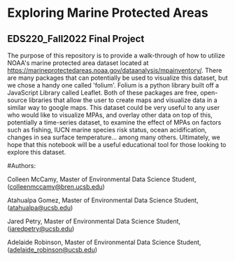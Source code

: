 # Exploring Marine Protected Areas
## EDS220_Fall2022 Final Project

The purpose of this repository is to provide a walk-through of how to utilize NOAA's marine protected area dataset located at https://marineprotectedareas.noaa.gov/dataanalysis/mpainventory/. There are many packages that can potentially be used to visualize this dataset, but we chose a handy one called 'folium'. Folium is a python library built off a JavaScript Library called Leaflet. Both of these packages are free, open-source libraries that allow the user to create maps and visualize data in a similar way to google maps. This dataset could be very useful to any user who would like to visualize MPAs, and overlay other data on top of this, potentially a time-series dataset, to examine the effect of MPAs on factors such as fishing, IUCN marine species risk status, ocean acidification, changes in sea surface temperature... among many others. Ultimately, we hope that this notebook will be a useful educational tool for those looking to explore this dataset. 

#Authors:

 Colleen McCamy, Master of Environmental Data Science Student, (colleenmccamy@bren.ucsb.edu)
 
 Atahualpa Gomez, Master of Environmental Data Science Student, (atahualpa@ucsb.edu)
 
 Jared Petry, Master of Environmental Data Science Student, (jaredpetry@ucsb.edu)
 
 Adelaide Robinson, Master of Environmental Data Science Student, (adelaide_robinson@ucsb.edu)
